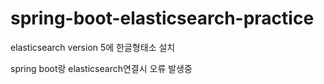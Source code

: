# spring-boot-elasticsearch-practice

elasticsearch version 5에 한글형태소 설치

spring boot랑 elasticsearch연결시 오류 발생중